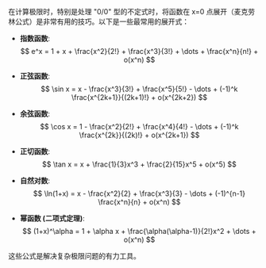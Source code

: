 在计算极限时，特别是处理 "0/0" 型的不定式时，将函数在 x=0 点展开（麦克劳林公式）是非常有用的技巧。以下是一些最常用的展开式：

*   **指数函数**:
    $$ e^x = 1 + x + \frac{x^2}{2!} + \frac{x^3}{3!} + \dots + \frac{x^n}{n!} + o(x^n) $$

*   **正弦函数**:
    $$ \sin x = x - \frac{x^3}{3!} + \frac{x^5}{5!} - \dots + (-1)^k \frac{x^{2k+1}}{(2k+1)!} + o(x^{2k+2}) $$

*   **余弦函数**:
    $$ \cos x = 1 - \frac{x^2}{2!} + \frac{x^4}{4!} - \dots + (-1)^k \frac{x^{2k}}{(2k)!} + o(x^{2k+1}) $$

*   **正切函数**:
    $$ \tan x = x + \frac{1}{3}x^3 + \frac{2}{15}x^5 + o(x^5) $$

*   **自然对数**:
    $$ \ln(1+x) = x - \frac{x^2}{2} + \frac{x^3}{3} - \dots + (-1)^{n-1} \frac{x^n}{n} + o(x^n) $$

*   **幂函数 (二项式定理)**:
    $$ (1+x)^\alpha = 1 + \alpha x + \frac{\alpha(\alpha-1)}{2!}x^2 + \dots + o(x^n) $$

这些公式是解决复杂极限问题的有力工具。